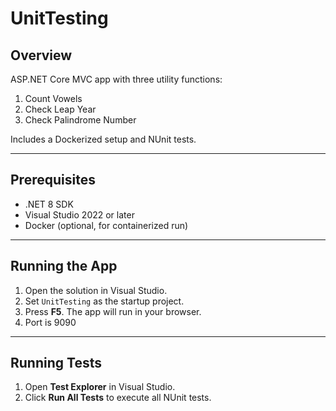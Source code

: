 # UnitTesting

## Overview
ASP.NET Core MVC app with three utility functions:

1. Count Vowels
2. Check Leap Year
3. Check Palindrome Number

Includes a Dockerized setup and NUnit tests.

---

## Prerequisites
- .NET 8 SDK  
- Visual Studio 2022 or later  
- Docker (optional, for containerized run)

---

## Running the App
1. Open the solution in Visual Studio.  
2. Set `UnitTesting` as the startup project.  
3. Press **F5**. The app will run in your browser.
4. Port is 9090

---

## Running Tests
1. Open **Test Explorer** in Visual Studio.  
2. Click **Run All Tests** to execute all NUnit tests.
